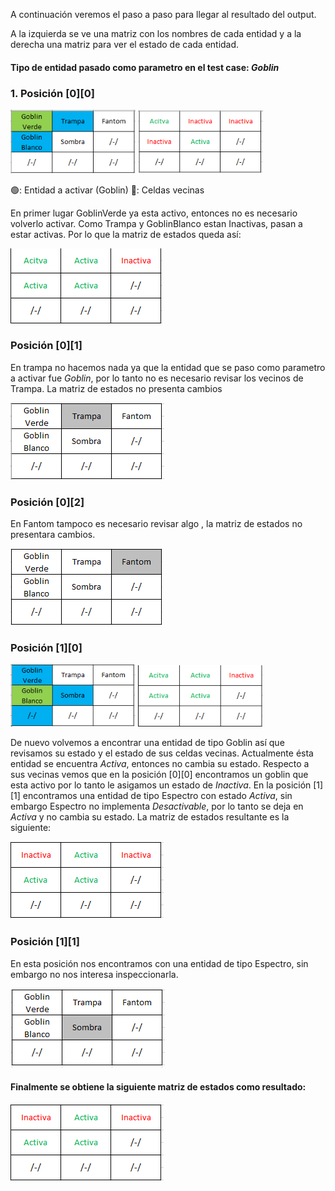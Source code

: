 A continuación veremos el paso a paso para llegar al resultado del output. 

A la izquierda se ve una matriz con los nombres de cada entidad y a la derecha una matriz para ver el estado de cada entidad.

#### Tipo de entidad pasado como parametro en el test case: *Goblin*

### 1. Posición [0][0]
<img src="images/mn1.PNG" width="200"/> <img src="images/me1.PNG" width="200"/>

🟢: Entidad a activar (Goblin) 
🔵: Celdas vecinas

En primer lugar GoblinVerde ya esta activo, entonces no es necesario volverlo activar. Como Trampa y GoblinBlanco estan Inactivas, pasan a estar activas. Por lo que la matriz de estados queda así:

![Matriz Estados](images/mn2.PNG)

### Posición [0][1]

En trampa no hacemos nada ya que la entidad que se paso como parametro a activar fue *Goblin*, por lo tanto no es necesario revisar los vecinos de Trampa. La matriz de estados no presenta cambios

![Matriz Entidad](images/me3.PNG)

### Posición [0][2]

En Fantom tampoco es necesario revisar algo , la matriz de estados no presentara cambios.

![Matriz Entidad](images/me4.PNG)

### Posición [1][0]

<img src="images/me5.PNG" width="200"/> <img src="images/mn2.PNG" width="200"/>

De nuevo volvemos a encontrar una entidad de tipo Goblin así que revisamos su estado y el estado de sus celdas vecinas. Actualmente ésta entidad se encuentra *Activa*, entonces no cambia su estado. Respecto a sus vecinas vemos que en la posición [0][0] encontramos un goblin que esta activo por lo tanto le asigamos un estado de *Inactiva*. En la posición [1][1] encontramos una entidad de tipo Espectro con estado *Activa*, sin embargo Espectro no implementa *Desactivable*, por lo tanto se deja en *Activa* y no cambia su estado. La matriz de estados resultante es la siguiente:

![Matriz Estados](images/ms3.PNG)

### Posición [1][1]

En esta posición nos encontramos con una entidad de tipo Espectro, sin embargo no nos interesa inspeccionarla.

![Matriz Estados](images/me6.PNG)

#### Finalmente se obtiene la siguiente matriz de estados como resultado:

![Matriz Estados](images/ms3.PNG)




